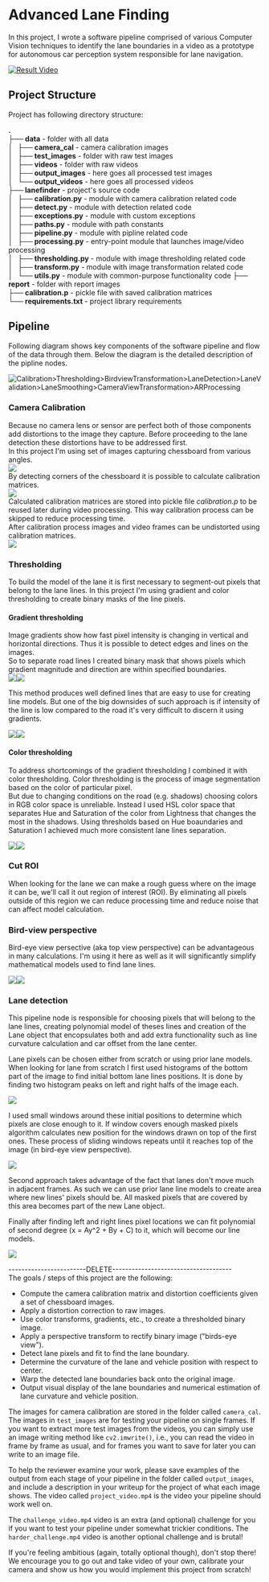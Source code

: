 Advanced Lane Finding
============================================

In this project, I wrote a software pipeline comprised of various Computer Vision techniques to identify the lane boundaries in a video as a prototype for autonomous car perception system responsible for lane navigation.

[![Result Video](report/youtube_thumbnail.jpg)](https://www.youtube.com/watch?v=IhAv3MpZY7k)

## Project Structure

Project has following directory structure:  

**.**  
**├── data**                 - folder with all data  
**│   ├── camera_cal**       - camera calibration images    
**│   ├── test_images**      - folder with raw test images  
**│   ├── videos**           - folder with raw videos  
**│   ├── output_images**    - here goes all processed test images  
**│   └── output_videos**    - here goes all processed videos  
**├── lanefinder**           - project's source code  
**│   ├── calibration.py**   - module with camera calibration related code  
**│   ├── detect.py**        - module with detection related code  
**│   ├── exceptions.py**    - module with custom exceptions  
**│   ├── paths.py**         - module with path constants  
**│   ├── pipeline.py**      - module with pipline related code  
**│   ├── processing.py**    - entry-point module that launches image/video processing  
**│   ├── thresholding.py**  - module with image thresholding related code  
**│   ├── transform.py**     - module with image transformation related code  
**│   └── utils.py**         - module with common-purpose functionality code
**├── report**               - folder with report images  
**├── calibration.p**        - pickle file with saved calibration matrices  
**└── requirements.txt**     - project library requirements  


## Pipeline  

Following diagram shows key components of the software pipeline and flow of the data through them. Below the diagram is the detailed description of the pipline nodes.  

![Calibration>Thresholding>BirdviewTransformation>LaneDetection>LaneValidation>LaneSmoothing>CameraViewTransformation>ARProcessing](report/LaneFinderPipeline.png)  

### Camera Calibration  

Because no camera lens or sensor are perfect both of those components add distortions to the image they capture. Before proceeding to the lane detection these distortions have to be addressed first.  
In this project I'm using set of images capturing chessboard from various angles.  
![](report/calibration/distorted_image.png)  
By detecting corners of the chessboard it is possible to calculate calibration matrices.  
![](report/calibration/find_corners.png)  
Calculated calibration matrices are stored into pickle file *calibration.p* to be reused later during video processing. This way calibration process can be skipped to reduce processing time.  
After calibration process images and video frames can be undistorted using calibration matrices.  
![](report/calibration/undistorted_image.png)  

### Thresholding  

To build the model of the lane it is first necessary to segment-out pixels that belong to the lane lines. In this project I'm using gradient and color thresholding to create binary masks of the line pixels.  

#### Gradient thresholding  

Image gradients show how fast pixel intensity is changing in vertical and horizontal directions. Thus it is possible to detect edges and lines on the images.  
So to separate road lines I created binary mask that shows pixels which gradient magnitude and direction are within specified boundaries.  
![](report/test_images/001.jpg)![](report/thresholding/grad2.jpg)  
 
 This method produces well defined lines that are easy to use for creating line models. But one of the big downsides of such approach is if intensity of the line is low compared to the road it's very difficult to discern it using gradients.  
 
![](report/test_images/005.jpg)![](report/thresholding/grad6.jpg) 

#### Color thresholding  

To address shortcomings of the gradient thresholding I combined it with color thresholding. Color thresholding is the process of image segmentation based on the color of particular pixel.  
But due to changing conditions on the road (e.g. shadows) choosing colors in RGB color space is unreliable. Instead I used HSL color space that separates Hue and Saturation of the color from Lightness that changes the most in the shadows. Using thresholds based on Hue boaundaries and Saturation I achieved much more consistent lane lines separation.  

![](report/test_images/005.jpg)![](report/thresholding/color6.jpg) 


### Cut ROI

When looking for the lane we can make a rough guess where on the image it can be, we'll call it out region of interest (ROI). By eliminating all pixels outside of this region we can reduce processing time and reduce noise that can affect model calculation.  

### Bird-view perspective  

Bird-eye view persective (aka top view perspective) can be advantageous in many calculations. I'm using it here as well as it will significantly simplify mathematical models used to find lane lines.  

![](report/warp/img_orig1.jpg)![](report/warp/img_warped1.jpg)  


### Lane detection 

This pipeline node is responsible for choosing pixels that will belong to the lane lines, creating polynomial model of theses lines and creation of the Lane object that encopsulates both and add extra functionality such as line curvature calculation and car offset from the lane center.  

Lane pixels can be chosen either from scratch or using prior lane models.  
When looking for lane from scratch I first used histograms of the bottom part of the image to find initial bottom lane lines positions. It is done by finding two histogram peaks on left and right halfs of the image each. 

![](report/lanes/histogram2.jpg)

I used small windows around these initial positions to determine which pixels are close enough to it. If window covers enough masked pixels algorithm calculates new position for the windows drawn on top of the first ones. These process of sliding windows repeats until it reaches top of the image (in bird-eye view perspective).  

![](report/lanes/windows2.jpg)

Second approach takes advantage of the fact that lanes don't move much in adjacent frames. As such we can use prior lane line models to create area where new lines' pixels should be. All masked pixels that are covered by this area becomes part of the new Lane object.  

Finally after finding left and right lines pixel locations we can fit polynomial of second degree (x = Ay^2 + By + C) to it, which will become our line models. 

![](report/lanes/fitted_lines2.jpg)

------------------------DELETE-------------------------------------  
The goals / steps of this project are the following:

* Compute the camera calibration matrix and distortion coefficients given a set of chessboard images.
* Apply a distortion correction to raw images.
* Use color transforms, gradients, etc., to create a thresholded binary image.
* Apply a perspective transform to rectify binary image ("birds-eye view").
* Detect lane pixels and fit to find the lane boundary.
* Determine the curvature of the lane and vehicle position with respect to center.
* Warp the detected lane boundaries back onto the original image.
* Output visual display of the lane boundaries and numerical estimation of lane curvature and vehicle position.

The images for camera calibration are stored in the folder called `camera_cal`.  The images in `test_images` are for testing your pipeline on single frames.  If you want to extract more test images from the videos, you can simply use an image writing method like `cv2.imwrite()`, i.e., you can read the video in frame by frame as usual, and for frames you want to save for later you can write to an image file.  

To help the reviewer examine your work, please save examples of the output from each stage of your pipeline in the folder called `output_images`, and include a description in your writeup for the project of what each image shows.    The video called `project_video.mp4` is the video your pipeline should work well on.  

The `challenge_video.mp4` video is an extra (and optional) challenge for you if you want to test your pipeline under somewhat trickier conditions.  The `harder_challenge.mp4` video is another optional challenge and is brutal!

If you're feeling ambitious (again, totally optional though), don't stop there!  We encourage you to go out and take video of your own, calibrate your camera and show us how you would implement this project from scratch!
